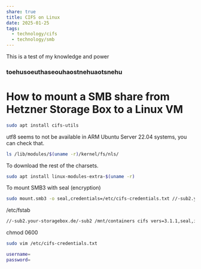 ```yaml
---
share: true
title: CIFS on Linux
date: 2025-01-25
tags:
  - technology/cifs
  - technology/smb
---
```

This is a test of my knowledge and power
### toehusoeuthaseouhaostnehuaotsnehu

# How to mount a SMB share from Hetzner Storage Box to a Linux VM

```bash
sudo apt install cifs-utils
```
utf8 seems to not be available in ARM Ubuntu Server 22.04 systems, you can check that.
```bash
ls /lib/modules/$(uname -r)/kernel/fs/nls/
```

To download the rest of the charsets.
```bash
sudo apt install linux-modules-extra-$(uname -r)
```

To mount SMB3 with seal (encryption)
```bash
sudo mount.smb3 -o seal,credentials=/etc/cifs-credentials.txt //-sub2.your-storagebox.de/-sub2 /mnt/containers
```

/etc/fstab
```bash
//-sub2.your-storagebox.de/-sub2 /mnt/containers cifs vers=3.1.1,seal,iocharset=utf8,rw,credentials=/etc/cifs-credentials.txt,uid=1001,gid=1001,file_mode=0660,dir_mode=0770 0 0
```

chmod 0600
```bash
sudo vim /etc/cifs-credentials.txt
```

```bash
username=
password=
```